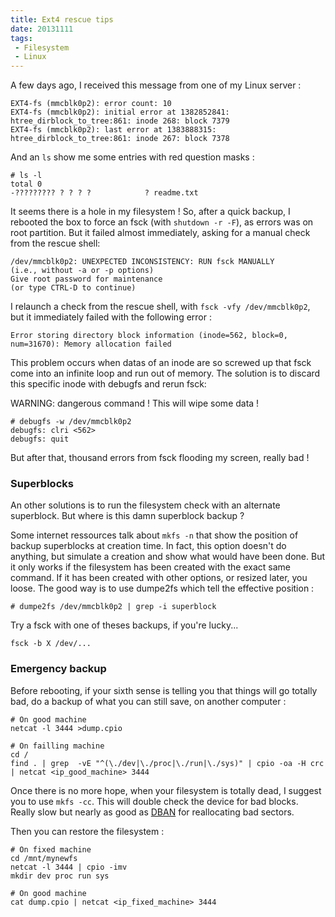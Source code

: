```yaml
---
title: Ext4 rescue tips
date: 20131111
tags:
 - Filesystem
 - Linux
---
```


A few days ago, I received this message from one of my Linux server :

```
EXT4-fs (mmcblk0p2): error count: 10
EXT4-fs (mmcblk0p2): initial error at 1382852841: htree_dirblock_to_tree:861: inode 268: block 7379
EXT4-fs (mmcblk0p2): last error at 1383888315: htree_dirblock_to_tree:861: inode 267: block 7378
```

And an `ls` show me some entries with red question masks : 

```
# ls -l
total 0
-????????? ? ? ? ?            ? readme.txt
```

It seems there is a hole in my filesystem ! So, after a quick backup, I rebooted the box to force an fsck (with `shutdown -r -F`), as errors was on root partition. But it failed almost immediately, asking for a manual check from the rescue shell:

```
/dev/mmcblk0p2: UNEXPECTED INCONSISTENCY: RUN fsck MANUALLY
(i.e., without -a or -p options)
Give root password for maintenance
(or type CTRL-D to continue)
```

I relaunch a check from the rescue shell, with `fsck -vfy /dev/mmcblk0p2`, but it immediately failed with the following error :

`Error storing directory block information (inode=562, block=0, num=31670): Memory allocation failed`

This problem occurs when datas of an inode are so screwed up that fsck come into an infinite loop and run out of memory.
The solution is to discard this specific inode with debugfs and rerun fsck:

WARNING: dangerous command ! This will wipe some data !

```
# debugfs -w /dev/mmcblk0p2
debugfs: clri <562>
debugfs: quit 
```

But after that, thousand errors from fsck flooding my screen, really bad !

### Superblocks

An other solutions is to run the filesystem check with an alternate superblock. But where is this damn superblock backup ?

Some internet ressources talk about `mkfs -n` that show the position of backup superblocks at creation time.
In fact, this option doesn't do anything, but simulate a creation and show what would have been done.
But it only works if the filesystem has been created with the exact same command.
If it has been created with other options, or resized later, you loose.
The good way is to use dumpe2fs which tell the effective position :

`# dumpe2fs /dev/mmcblk0p2 | grep -i superblock`

Try a fsck with one of theses backups, if you're lucky...

`fsck -b X /dev/...`

### Emergency backup

Before rebooting, if your sixth sense is telling you that things will go totally bad, do a backup of what you can still save, on another computer :

```
# On good machine
netcat -l 3444 >dump.cpio

# On failling machine
cd /
find . | grep  -vE "^(\./dev|\./proc|\./run|\./sys)" | cpio -oa -H crc | netcat <ip_good_machine> 3444
```

Once there is no more hope, when your filesystem is totally dead, I suggest you to use `mkfs -cc`. This will double check the device for bad blocks. Really slow but nearly as good as [DBAN](http://www.dban.org/) for reallocating bad sectors.

Then you can restore the filesystem :

```
# On fixed machine
cd /mnt/mynewfs
netcat -l 3444 | cpio -imv
mkdir dev proc run sys

# On good machine
cat dump.cpio | netcat <ip_fixed_machine> 3444
```

